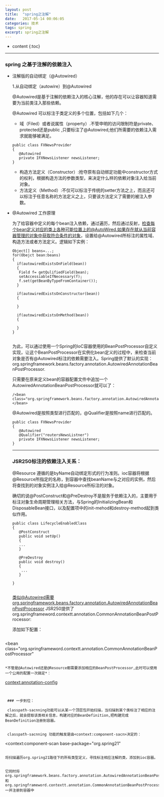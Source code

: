 ```yaml
---
layout: post
title:  "spring之注解"
date:   2017-05-14 00:06:05
categories: 技术
tags: spring
excerpt: spring之注解
---
```



* content
{:toc}

---


### spring 之基于注解的依赖注入

- 注解版的自动绑定（@Autowired）

  1.从自动绑定（autowire）到@Autowired

  @Autowired是基于注解的依赖注入的核心注解，他的存在可以让容器知道需要为当前类注入那些依赖。
  
  @Autowired 可以标注于类定义的多个位置，包括如下几个：
  
  - 域（Filed）或者说属性（property）.不管申明的访问限制符是private、protected还是public ,只要标注了@Autowired,他们所需要的依赖注入需求就能够被满足。
  
  ```
  public class FXNewsProvider
  {
     @Autowired
     private IFXNewsListener newsListener;
  }
  
  ```
  - 构造方法定义（Constructor）:抢夺原有自动绑定功能中constructor方式的权利，根据构造方法的参数类型，来决定什么样的依赖对象注入给当前对象。
  - 方法定义（Method）:不仅可以标注于传统的setter方法之上，而且还可以标注于任意名称的方法定义之上，只要该方法定义了需要的被注入参数。
  

- @Autowired 工作原理

  为了给容器中定义的每个bean注入依赖，通过遍历，然后通过反射，检查每个bean定义对应的类上各种可能位置上的@AutoWired.如果存在就从当前容器管理的对象中获取符合条件的对象，设置给@Autowired所标注的属性域、构造方法或者方法定义。逻辑如下实例：
  
  ```
  Object[] beans=...;
  for(Obejct bean:beans)
  {
    if(autowiredExistsOnField(bean))
    {
     Field f= getQulifiedField(bean);
     setAccessiableIfNecessary(f);
     f.set(getBeanByTypeFromContainer());
    } 
      
    if(autowiredExistsOnConstructor(bean))
    {
     
    }   
    
    if(autowiredExistsOnMethod(bean))
    {
     
    }   
  }
  
  
  ```
  
  为此，可以通过使用一个Spring的IoC容器使用的BeanPostProcessor自定义实现，让这个BeanPostProcessor在实例化bean定义的过程中，来检查当前对象是否有@Autowired标注的依赖需要注入。Spring提供了默认的实现：org.springframework.beans.factory.annotation.AutowiredAnnotationBeanPostProcessor.
  
  只需要在原来定义bean的容器配置文件中追加一个AutowiredAnnotationBeanPostProcessor就可以了：
  
  ```
  /<bean class="org.springframework.beans.factory.annotation.AutowiredAnnotationBeanPostProcessor"></bean>
  
  ```
  
  @Autowired是按照类型进行匹配的，@Qualifier是按照name进行匹配的。
  
  ```
  public class FXNewsProvider
  {
     @Autowired
     @Qualifier("reutersNewsListner")
     private IFXNewsListener newsListener;
  }
  
  ```
  
  ---
  
  ### JSR250标注的依赖注入关系：
  
  @Resource 遵循的是byName自动绑定形式的行为准则。ioc容器将根据@Resource所指定的名称，到容器中查找beanName与之对应的实例，然后将查找到的对象实例注入给@Resource所标注的对象。

  确切的说@PostConstruct和@PreDestroy不是服务于依赖注入的，主要用于标注对象生命周期管理相关方法，与Spring的InitializingBean和DisposableBean接口，以及配置项中的init-mehod和destroy-method起到类似作用。

  ```
  public class LifecycleEnabledClass
  {
     @PostConstruct
     public void setUp()
     {
     ...
     }

     @PreDestroy
     public void destroy()
     {
      ...
     }

  }


  ```


  类似@Autowired需要org.springframework.beans.factory.annotation.AutowiredAnnotationBeanPostProcessor JSR250提供了org.springframeword.contextt.annotation.CommonAnnotationBeanPostProcessor:

  添加如下配置：

  ```
 <bean class="org.springframeword.contextt.annotation.CommonAnnotationBeanPostProcessor"

  ```

  *不管是@Autowired还是@Resource都需要添加相应的BeanPostProcessor,此时可以使用一个公用的配置一次搞定*：

  ```
   <context:annotation-config>

  ```


   ### 一步到位：

   classpath-sacnning功能可以从某一个顶层包开始扫描，当扫描到某个类标注了相应的注解之后，就会提取该类相关信息，构建对应的BeanDefinition,把构建完成BeanDefinition注册到容器。


   classpath-sacnning 功能的触发是由<context:component-sacn>决定的：

   ```
  <context:component-scan base-package="org.spring21"


   ```

   将扫描遍历org.spring21路径下的所有类型定义，寻找标注相应注解的类，添加到ioc容器。


   它同时将org.springframework.beans.factory.annotation.AutowiredAnnotationBeanPostProcessor 和 org.springframeword.contextt.annotation.CommonAnnotationBeanPostProcessor 一并注册到容器中
